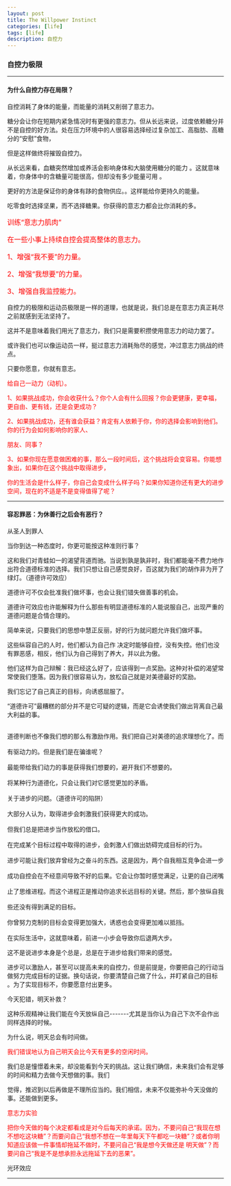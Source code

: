 ```yaml
---
layout: post
title: The Willpower Instinct
categories: [life]
tags: [life]
description: 自控力
---
```


<h3>自控力极限</h3>

---------------------------------------------------------------------------------
<h4>为什么自控力存在局限？</h4>

自控消耗了身体的能量，而能量的消耗又削弱了意志力。

糖分会让你在短期内紧急情况时有更强的意志力。但从长远来说，过度依赖糖分并不是自控的好方法。处在压力环境中的人很容易选择经过复杂加工、高脂肪、高糖分的“安慰”食物，

但是这样做终将摧毁自控力。

从长远来看，血糖突然增加或养活会影响身体和大脑使用糖分的能力 。这就意味着，你身体中的含糖量可能很高，但却没有多少能量可用 。

更好的方法是保证你的身体有跢的食物供应。。这样能给你更持久的能量。

吃零食时选择坚果，而不选择糖果。你获得的意志力都会比你消耗的多。

<font size="3" color="red">
<p>
训练“意志力肌肉”
</p>

<p>
在一些小事上持续自控会提高整体的意志力。
</p>
<p>
1、增强“我不要”的力量。
</p>
<p>
2、增强“我想要”的力量。
</p>
<p>
3、增强自我监控能力。
</p>
</font>


自控力的极限和运动员极限是一样的道理，也就是说，我们总是在意志力真正耗尽之前就感到无法坚持了。

这并不是意味着我们用光了意志力，我们只是需要积攒使用意志力的动力罢了。

或许我们也可以像运动员一样，挺过意志力消耗殆尽的感觉，冲过意志力挑战的终点。

只要你愿意，你就有意志。

<font color="red">
<p>
给自己一动力（动机）。
</p>

<p>
1、如果挑战成功，你会收获什么？你个人会有什么回报？你会更健康，更幸福，更自由、更有钱，还是会更成功？
</p>

<p>
2、如果挑战成功，还有谁会获益？肯定有人依赖于你，你的选择会影响到他们。你的行为会如何影响你的家人、

   朋友、同事？
</p>

<p>
3、如果你现在愿意做困难的事，那么一段时间后，这个挑战将会变容易。你能想象出，如果你在这个挑战中取得进步，

   你的生活会是什么样子，你自己会变成什么样子吗？如果你知道你还有更大的进步空间，现在的不适是不是变得值得了呢？
</p>
</font>


--------------------------------------------------------------------------

<h4>容忍罪恶：为休善行之后会有恶行？</h4>

从圣人到罪人

当你到达一种态度时，你更可能按这种准则行事？

这和我们对青蛙如一的渴望背道而驰。当说到孰是孰非时，我们都能毫不费力地作出符合道德标准的选择。我们只想让自己感觉良好，百这就为我们的胡作非为开了绿灯。（道德许可效应）

道德许可不仅会批准我们做坏事，也会让我们错失做善事的机会。

道德许可效应也许能解释为什么那些有明显道德标准的人能说服自己，出现严重的道德问题是合情合理的。

简单来说，只要我们的思想中慧正反丽，好的行为就问题允许我们做坏事。

这些纵容自己的人时，他们都认为自己作 决定时能够自控，没有失控。他们也没有罪恶感，相反，他们认为自己得到了养大，并以此为傲。

他们这样为自己辩解：我已经这么好了，应该得到一点奖励。这种对补偿的渴望常常使我们堕落。因为我们很容易认为，放松自己就是对美德最好的奖励。

我们忘记了自己真正的目标，向诱惑屈服了。

“道德许可”最糟糕的部分并不是它可疑的逻辑，而是它会诱使我们做出背离自己最大利益的事。

<pre><text>
道德判断也不像我们想的那么有激励作用。我们把自己对美德的追求理想化了。而且很多人都相信，罪恶感和羞耻心是最

有驱动力的。但是我们是在骗谁呢？

最能带给我们动力的事是获得我们想要的，避开我们不想要的。

将某种行为道德化，只会让我们对它感觉更加的矛盾。

关于进步的问题。（道德许可的陷阱）

大部分人认为，取得进步会刺激我们获得更大的成功。

但我们总是把进步当作放松的借口。

在完成某个目标过程中取得的进步，会刺激人们做出妨碍完成目标的行为。

进步可能让我们放弃曾经为之奋斗的东西。这是因为，两个自我相互竞争会进一步打破二者之间的平衡。

成功自控会在不经意间导致不好的后果。它会让你暂时感觉满足，让更的自己闭嘴。当你取得进步的时候，你的大脑就停

止了思维进程。而这个进程正是推动你追求长远目标的关键。然后，那个放纵自我的声音就会响起来，你就会转而关注那

些还没有得到满足的目标。

你曾努力克制的目标会变得更加强大，诱惑也会变得更加难以抵挡。

在实际生活中，这就意味着，前进一小步会导致你后退两大步。
</text></pre>

这不是说进步本身是个总是，总是在于进步给我们带来的感觉。

进步可以激励人，甚至可以提高未来的自控力，但是前提是，你要把自己的行动当做努力完成目标的证据。换句话说，你要清楚自己做了什么，并盯紧自己的目标 。为了实现目标不，你要愿意付出更多。

今天犯错，明天补救？

这种乐观精神让我们能在今天放纵自己-------尤其是当你认为自己下次不会作出同样选择的时候。

为什么说，明天总会有时间做。

<p>
<font color="red">
我们错误地认为自己明天会比今天有更多的空闲时间。
</font>
</p>

我们总是憧憬着未来，却没能看到今天的挑战。这让我们确信，未来我们会有足够的时间和精力去做今天想做的事。我们

觉得，推迟到以后再做是不理所应当的。我们相信，未来不仅能弥补今天没做的事。还能做到更多。


<font color="red">

<p>意志力实验</p>

<p>把你今天做的每个决定都看成是对今后每天的承诺。因为，不要问自己“我现在想不想吃这块糖”？而要问自己“我想不想在一年里每天下午都吃一块糖”？或者你明知道应该做一件事情却拖延不做时，不要问自己“我是想今天做还是
明天做”？而要问自己“我是不是想承担永远拖延下去的恶果”。
</p>

</font>

光环效应

---------------------------------------------------------------------------------






